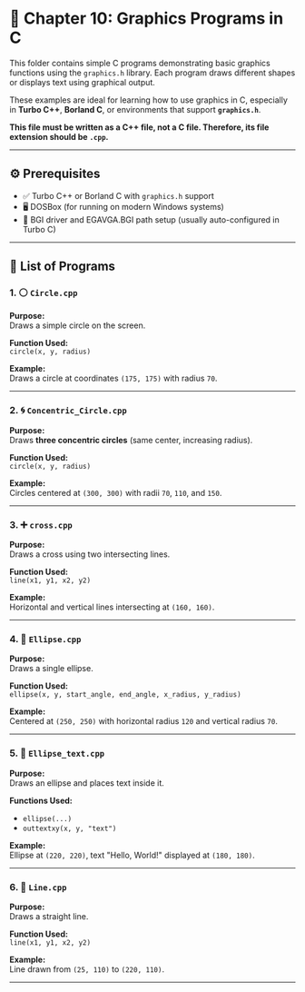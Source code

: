 # 🎨 Chapter 10: Graphics Programs in C

This folder contains simple C programs demonstrating basic graphics functions using the `graphics.h` library. Each program draws different shapes or displays text using graphical output.

These examples are ideal for learning how to use graphics in C, especially in **Turbo C++**, **Borland C**, or environments that support **`graphics.h`**.

**This file must be written as a C++ file, not a C file. Therefore, its file extension should be `.cpp`.**

---

## ⚙️ Prerequisites

- ✅ Turbo C++ or Borland C with `graphics.h` support  
- 🖥️ DOSBox (for running on modern Windows systems)  
- 📁 BGI driver and EGAVGA.BGI path setup (usually auto-configured in Turbo C)

---

## 📂 List of Programs

### 1. ⚪ `Circle.cpp`
**Purpose:**  
Draws a simple circle on the screen.

**Function Used:**  
`circle(x, y, radius)`

**Example:**  
Draws a circle at coordinates `(175, 175)` with radius `70`.

---

### 2. 🌀 `Concentric_Circle.cpp`
**Purpose:**  
Draws **three concentric circles** (same center, increasing radius).

**Function Used:**  
`circle(x, y, radius)`

**Example:**  
Circles centered at `(300, 300)` with radii `70`, `110`, and `150`.

---

### 3. ➕ `cross.cpp`
**Purpose:**  
Draws a cross using two intersecting lines.

**Function Used:**  
`line(x1, y1, x2, y2)`

**Example:**  
Horizontal and vertical lines intersecting at `(160, 160)`.

---

### 4. 🥚 `Ellipse.cpp`
**Purpose:**  
Draws a single ellipse.

**Function Used:**  
`ellipse(x, y, start_angle, end_angle, x_radius, y_radius)`

**Example:**  
Centered at `(250, 250)` with horizontal radius `120` and vertical radius `70`.

---

### 5. 💬 `Ellipse_text.cpp`
**Purpose:**  
Draws an ellipse and places text inside it.

**Functions Used:**  
- `ellipse(...)`  
- `outtextxy(x, y, "text")`

**Example:**  
Ellipse at `(220, 220)`, text "Hello, World!" displayed at `(180, 180)`.

---

### 6. 📏 `Line.cpp`
**Purpose:**  
Draws a straight line.

**Function Used:**  
`line(x1, y1, x2, y2)`

**Example:**  
Line drawn from `(25, 110)` to `(220, 110)`.

---
